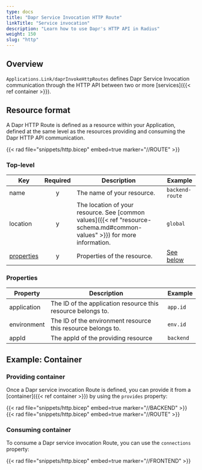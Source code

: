 ```yaml
---
type: docs
title: "Dapr Service Invocation HTTP Route"
linkTitle: "Service invocation"
description: "Learn how to use Dapr's HTTP API in Radius"
weight: 150
slug: "http"
---
```


## Overview

`Applications.Link/daprInvokeHttpRoutes` defines Dapr Service Invocation communication through the HTTP API between two or more [services]({{< ref container >}}).

## Resource format

A Dapr HTTP Route is defined as a resource within your Application, defined at the same level as the resources providing and consuming the Dapr HTTP API communication.

{{< rad file="snippets/http.bicep" embed=true marker="//ROUTE" >}}

### Top-level

| Key  | Required | Description | Example |
|------|:--------:|-------------|---------|
| name | y | The name of your resource. | `backend-route`
| location | y | The location of your resource. See [common values]({{< ref "resource-schema.md#common-values" >}}) for more information. | `global`
| [properties](#properties) | y | Properties of the resource. | [See below](#properties)

### Properties

| Property | Description | Example |
|----------|-------------|-------------|
| application | The ID of the application resource this resource belongs to. | `app.id`
| environment | The ID of the environment resource this resource belongs to. | `env.id`
| appId    | The appId of the providing resource | `backend` |

## Example: Container

### Providing container

Once a Dapr service invocation Route is defined, you can provide it from a [container]({{< ref container >}}) by using the `provides` property:

{{< rad file="snippets/http.bicep" embed=true marker="//BACKEND" >}}
{{< rad file="snippets/http.bicep" embed=true marker="//ROUTE" >}}

### Consuming container

To consume a Dapr service invocation Route, you can use the `connections` property:

{{< rad file="snippets/http.bicep" embed=true marker="//FRONTEND" >}}
